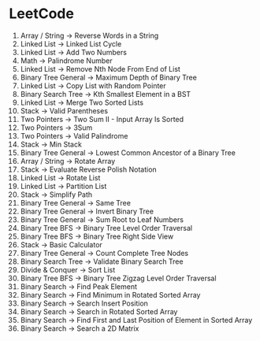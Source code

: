 # LeetCode
1) Array / String -> Reverse Words in a String
2) Linked List -> Linked List Cycle
3) Linked List -> Add Two Numbers   
4) Math -> Palindrome Number
5) Linked List -> Remove Nth Node From End of List
6) Binary Tree General -> Maximum Depth of Binary Tree
7) Linked List -> Copy List with Random Pointer
8) Binary Search Tree -> Kth Smallest Element in a BST
9) Linked List -> Merge Two Sorted Lists
10) Stack -> Valid Parentheses
11) Two Pointers -> Two Sum II - Input Array Is Sorted
12) Two Pointers -> 3Sum
13) Two Pointers -> Valid Palindrome
14) Stack -> Min Stack
15) Binary Tree General -> Lowest Common Ancestor of a Binary Tree
16) Array / String -> Rotate Array
17) Stack -> Evaluate Reverse Polish Notation
18) Linked List -> Rotate List
19) Linked List -> Partition List
20) Stack -> Simplify Path
21) Binary Tree General -> Same Tree
22) Binary Tree General -> Invert Binary Tree
23) Binary Tree General -> Sum Root to Leaf Numbers
24) Binary Tree BFS -> Binary Tree Level Order Traversal
25) Binary Tree BFS -> Binary Tree Right Side View
26) Stack -> Basic Calculator
27) Binary Tree General -> Count Complete Tree Nodes
28) Binary Search Tree -> Validate Binary Search Tree
29) Divide & Conquer -> Sort List
30) Binary Tree BFS -> Binary Tree Zigzag Level Order Traversal
31) Binary Search -> Find Peak Element
32) Binary Search -> Find Minimum in Rotated Sorted Array
33) Binary Search -> Search Insert Position
34) Binary Search -> Search in Rotated Sorted Array
35) Binary Search -> Find First and Last Position of Element in Sorted Array
36) Binary Search -> Search a 2D Matrix
